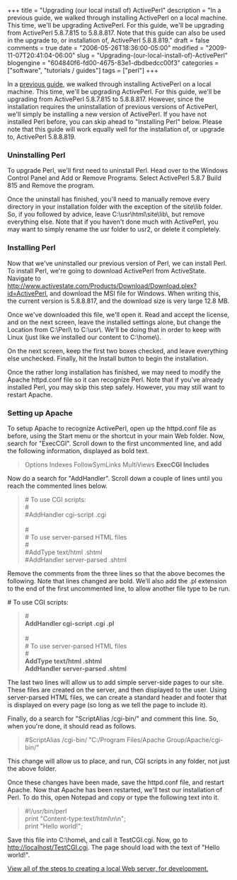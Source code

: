 +++
title = "Upgrading (our local install of) ActivePerl"
description = "In a previous guide, we walked through installing ActivePerl on a local machine. This time, we'll be upgrading ActivePerl. For this guide, we'll be upgrading from ActivePerl 5.8.7.815 to 5.8.8.817.  Note that this guide can also be used in the upgrade to, or installation of, ActivePerl 5.8.8.819."
draft = false
comments = true
date = "2006-05-26T18:36:00-05:00"
modified = "2009-11-07T20:41:04-06:00"
slug = "Upgrading-(our-local-install-of)-ActivePerl"
blogengine = "604840f6-fd00-4675-83e1-dbdbedcc00f3"
categories = ["software", "tutorials / guides"]
tags = ["perl"]
+++

<p>In a <a href="http://strivinglife.com/words/post/Installing-Perl-on-a-local-Windows-based-Apache-server.aspx">previous guide</a>, we walked through installing ActivePerl on a local machine. This time, we'll be upgrading ActivePerl. For this guide, we'll be upgrading from ActivePerl 5.8.7.815 to 5.8.8.817. However, since the installation requires the uninstallation of previous versions of ActivePerl, we'll simply be installing a new version of ActivePerl. If you have not installed Perl before, you can skip ahead to "Installing Perl" below. Please note that this guide will work equally well for the installation of, or upgrade to, ActivePerl 5.8.8.819.</p>
<h3>Uninstalling Perl</h3>
<p>To upgrade Perl, we'll first need to uninstall Perl. Head over to the Windows Control Panel and Add or Remove Programs. Select ActivePerl 5.8.7 Build 815 and Remove the program.</p>
<p>Once the uninstall has finished, you'll need to manually remove every directory in your installation folder with the exception of the site\lib folder. So, if you followed by advice, leave C:\usr\html\site\lib\, but remove everything else. Note that if you haven't done much with ActivePerl, you may want to simply rename the usr folder to usr2, or delete it completely.</p>
<h3>Installing Perl</h3>
<p>Now that we've uninstalled our previous version of Perl, we can install Perl. To install Perl, we're going to download ActivePerl from ActiveState. Navigate to <a rel="external" href="http://www.activestate.com/Products/Download/Download.plex?id=ActivePerl">http://www.activestate.com/Products/Download/Download.plex?id=ActivePerl</a>, and download the MSI file for Windows. When writing this, the current version is 5.8.8.817, and the download size is very large 12.8 MB.</p>
<p>Once we've downloaded this file, we'll open it. Read and accept the license, and on the next screen, leave the installed settings alone, but change the Location from C:\Perl\ to C:\usr\. We'll be doing that in order to keep with Linux (just like we installed our content to C:\home\).</p>
<p>On the next screen, keep the first two boxes checked, and leave everything else unchecked. Finally, hit the Install button to begin the installation.</p>
<p>Once the rather long installation has finished, we may need to modify the Apache httpd.conf file so it can recognize Perl. Note that if you've already installed Perl, you may skip this step safely. However, you may still want to restart Apache.</p>
<h3>Setting up Apache</h3>
<p>To setup Apache to recognize ActivePerl, open up the httpd.conf file as before, using the Start menu or the shortcut in your main Web folder. Now, search for "ExecCGI". Scroll down to the first uncommented line, and add the following information, displayed as bold text.</p>
<blockquote>
<p>Options Indexes FollowSymLinks MultiViews <strong>ExecCGI Includes</strong></p>
</blockquote>
<p>Now do a search for "AddHandler". Scroll down a couple of lines until you reach the commented lines below.</p>
<blockquote>
<p># To use CGI scripts:<br />#<br />#AddHandler cgi-script .cgi<br /><br />#<br /># To use server-parsed HTML files<br />#<br />#AddType text/html .shtml<br />#AddHandler server-parsed .shtml</p>
</blockquote>
<p>Remove the comments from the three lines so that the above becomes the following. Note that lines changed are bold. We'll also add the .pl extension to the end of the first uncommented line, to allow another file type to be run.</p>
<p># To use CGI scripts:</p>
<blockquote>#<br /><strong>AddHandler cgi-script .cgi .pl</strong><br /><br />#<br /># To use server-parsed HTML files<br />#<br /><strong>AddType text/html .shtml</strong><br /><strong>AddHandler server-parsed .shtml</strong></blockquote>
<p>The last two lines will allow us to add simple server-side pages to our site. These files are created on the server, and then displayed to the user. Using server-parsed HTML files, we can create a standard header and footer that is displayed on every page (so long as we tell the page to include it).</p>
<p>Finally, do a search for "ScriptAlias /cgi-bin/" and comment this line. So, when you're done, it should read as follows.</p>
<blockquote>
<p>#ScriptAlias /cgi-bin/ "C:/Program Files/Apache Group/Apache/cgi-bin/"</p>
</blockquote>
<p>This change will allow us to place, and run, CGI scripts in any folder, not just the above folder.</p>
<p>Once these changes have been made, save the httpd.conf file, and restart Apache. Now that Apache has been restarted, we'll test our installation of Perl. To do this, open Notepad and copy or type the following text into it.</p>
<blockquote>
<p>#!/usr/bin/perl<br />print "Content-type:text/html\n\n";<br />print "Hello world!";</p>
</blockquote>
<p>Save this file into C:\home\, and call it TestCGI.cgi. Now, go to <a href="http://localhost/TestCGI.cgi">http://localhost/TestCGI.cgi</a>. The page should load with the text of "Hello world!".</p>
<p><a href="http://strivinglife.net/wordpress/a-local-apache-web-server-on-a-windows-xp-computer/">View all of the steps to creating a local Web server, for development.</a></p>
